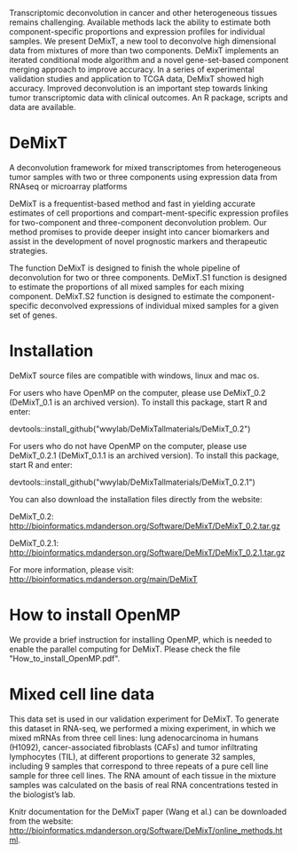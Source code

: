 Transcriptomic deconvolution in cancer and other heterogeneous tissues remains challenging. Available methods lack the ability to estimate both component-specific proportions and expression profiles for individual samples. We present DeMixT, a new tool to deconvolve high dimensional data from mixtures of more than two components. DeMixT implements an iterated conditional mode algorithm and a novel gene-set-based component merging approach to improve accuracy. In a series of experimental validation studies and application to TCGA data, DeMixT showed high accuracy. Improved deconvolution is an important step towards linking tumor transcriptomic data with clinical outcomes. An R package, scripts and data are available.

# DeMixT
A deconvolution framework for mixed transcriptomes from heterogeneous tumor samples with two or three components using expression data from RNAseq or microarray platforms

DeMixT is a frequentist-based method and fast in yielding accurate estimates of cell proportions and compart-ment-specific expression profiles for two-component and three-component deconvolution problem. Our method promises to provide deeper insight into cancer biomarkers and assist in the development of novel prognostic markers and therapeutic strategies. 

The function DeMixT is designed to finish the whole pipeline of deconvolution for two or three components. DeMixT.S1 function is designed to estimate the proportions of all mixed samples for each mixing component. DeMixT.S2 function is designed to estimate the component-specific deconvolved expressions of individual mixed samples for a given set of genes.

# Installation
DeMixT source files are compatible with windows, linux and mac os.

For users who have OpenMP on the computer, please use DeMixT_0.2 (DeMixT_0.1 is an archived version). To install this package, start R and enter:

devtools::install_github("wwylab/DeMixTallmaterials/DeMixT_0.2")

For users who do not have OpenMP on the computer, please use DeMixT_0.2.1 (DeMixT_0.1.1 is an archived version). To install this package, start R and enter:

devtools::install_github("wwylab/DeMixTallmaterials/DeMixT_0.2.1")

You can also download the installation files directly from the website:

DeMixT_0.2: http://bioinformatics.mdanderson.org/Software/DeMixT/DeMixT_0.2.tar.gz

DeMixT_0.2.1: http://bioinformatics.mdanderson.org/Software/DeMixT/DeMixT_0.2.1.tar.gz

For more information, please visit:
http://bioinformatics.mdanderson.org/main/DeMixT

# How to install OpenMP
We provide a brief instruction for installing OpenMP, which is needed to enable the parallel computing for DeMixT. Please check the file "How_to_install_OpenMP.pdf".

# Mixed cell line data
This data set is used in our validation experiment for DeMixT. To generate this dataset in RNA-seq, we performed a mixing experiment, in which we mixed mRNAs from three cell lines: lung adenocarcinoma in humans (H1092), cancer-associated fibroblasts (CAFs) and tumor infiltrating lymphocytes (TIL), at different proportions to generate 32 samples, including 9 samples that correspond to three repeats of a pure cell line sample for three cell lines. The RNA amount of each tissue in the mixture samples was calculated on the basis of real RNA concentrations tested in the biologist’s lab.

Knitr documentation for the DeMixT paper (Wang et al.) can be downloaded from the website:
http://bioinformatics.mdanderson.org/Software/DeMixT/online_methods.html.
